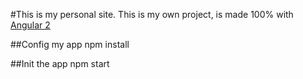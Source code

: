 #This is my personal site.
This is my own project, is made 100% with [Angular 2](https://angular.io/)

##Config my app
npm install

##Init the app
npm start